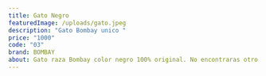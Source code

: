 ```yaml
---
title: Gato Negro
featuredImage: /uploads/gato.jpeg
description: "Gato Bombay unico "
price: "1000"
code: "03"
brand: BOMBAY
about: Gato raza Bombay color negro 100% original. No encontraras otro asi.
---
```

